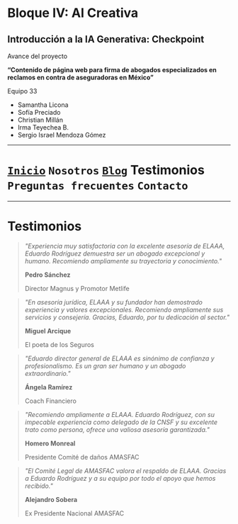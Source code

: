# Bloque IV: AI Creativa 

## Introducción a la IA Generativa: Checkpoint 

Avance del proyecto

__“Contenido de página web para firma de abogados especializados en reclamos en contra de aseguradoras en México”__

Equipo 33

- Samantha Licona
- Sofía Preciado
- Christian Millán
- Irma Teyechea B.
- Sergio Israel Mendoza Gómez


---

# [`Inicio`](../README.md) `Nosotros` [`Blog`](./blog/README.md) __Testimonios__ `Preguntas frecuentes`  `Contacto`

---

# Testimonios


>_"Experiencia muy satisfactoria con la excelente asesoría de ELAAA, Eduardo Rodríguez demuestra ser un abogado excepcional y humano. Recomiendo ampliamente su trayectoria y conocimiento."_
>
> __Pedro Sánchez__
>
> Director Magnus y Promotor Metlife


>_"En asesoría jurídica, ELAAA y su fundador han demostrado experiencia y valores excepcionales. Recomiendo ampliamente sus servicios y consejería. Gracias, Eduardo, por tu dedicación al sector."_
>
> __Miguel Arcique__
>
>El poeta de los Seguros


>_"Eduardo director general de ELAAA es sinónimo de confianza y profesionalismo. Es un gran ser humano y un abogado extraordinario."_
>
>__Ángela Ramírez__
>
>Coach Financiero


>_"Recomiendo ampliamente a ELAAA. Eduardo Rodríguez, con su impecable experiencia como delegado de la CNSF y su excelente trato como persona, ofrece una valiosa asesoría garantizada."_
>
>__Homero Monreal__
>
>Presidente Comité de daños AMASFAC


>_"El Comité Legal de AMASFAC valora el respaldo de ELAAA. Gracias a Eduardo Rodríguez y a su equipo por todo el apoyo que hemos recibido."_
>
>__Alejandro Sobera__
>
>Ex Presidente Nacional AMASFAC


